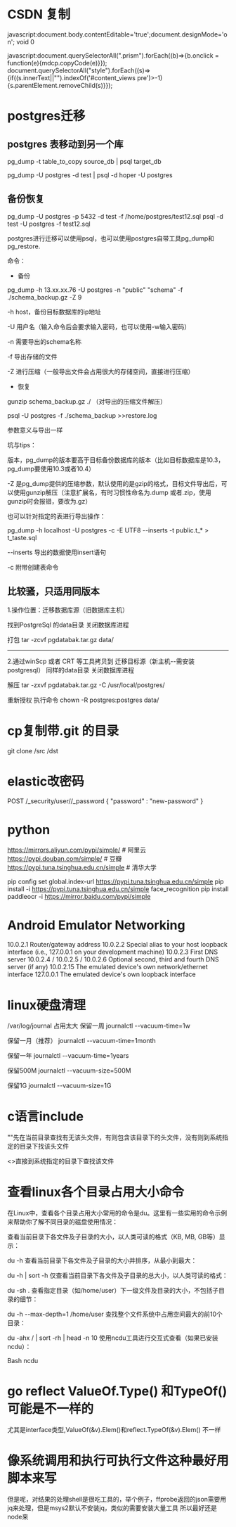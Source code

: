 
# CSDN 复制
javascript:document.body.contentEditable='true';document.designMode='on'; void 0

javascript:document.querySelectorAll(".prism").forEach((b)=>{b.onclick = function(e){mdcp.copyCode(e)}});
document.querySelectorAll("style").forEach((s)=>{if((s.innerText||"").indexOf('#content_views pre')>-1){s.parentElement.removeChild(s)}});

# postgres迁移

## postgres 表移动到另一个库
pg_dump -t table_to_copy source_db | psql target_db

pg_dump -U postgres -d test | psql -d hoper -U postgres
## 备份恢复
pg_dump -U postgres -p 5432 -d test -f /home/postgres/test12.sql
psql -d test -U postgres -f test12.sql


postgres进行迁移可以使用psql，也可以使用postgres自带工具pg_dump和pg_restore.

命令：

- 备份

pg_dump -h 13.xx.xx.76 -U postgres -n "public" "schema" -f ./schema_backup.gz -Z 9

-h host，备份目标数据库的ip地址

-U 用户名（输入命令后会要求输入密码，也可以使用-w输入密码）

-n 需要导出的schema名称

-f 导出存储的文件

-Z 进行压缩（一般导出文件会占用很大的存储空间，直接进行压缩）

- 恢复

gunzip schema_backup.gz ./ （对导出的压缩文件解压）

psql -U postgres -f ./schema_backup >>restore.log

参数意义与导出一样

坑与tips：

版本，pg_dump的版本要高于目标备份数据库的版本（比如目标数据库是10.3， pg_dump要使用10.3或者10.4）

-Z 是pg_dump提供的压缩参数，默认使用的是gzip的格式，目标文件导出后，可以使用gunzip解压（注意扩展名，有时习惯性命名为.dump 或者.zip，使用gunzip时会报错，要改为.gz）

也可以针对指定的表进行导出操作：

pg_dump -h localhost -U postgres -c -E UTF8 --inserts -t public.t_* > t_taste.sql

--inserts 导出的数据使用insert语句

-c 附带创建表命令

## 比较骚，只适用同版本
1.操作位置：迁移数据库源（旧数据库主机）

找到PostgreSql 的data目录   关闭数据库进程

打包 tar -zcvf pgdatabak.tar.gz data/

------------------------------------------------------------------

2.通过winScp 或者 CRT 等工具拷贝到    迁移目标源（新主机--需安装postgresql）  同样的data目录 关闭数据库进程

解压  tar -zxvf pgdatabak.tar.gz -C /usr/local/postgres/

重新授权 执行命令  chown -R postgres:postgres data/


# cp复制带.git 的目录
git clone /src /dst


# elastic改密码
POST /_security/user/<user>/_password
{
"password" : "new-password"
}

# python

https://mirrors.aliyun.com/pypi/simple/     # 阿里云
https://pypi.douban.com/simple/             # 豆瓣
https://pypi.tuna.tsinghua.edu.cn/simple    # 清华大学

pip config set global.index-url https://pypi.tuna.tsinghua.edu.cn/simple
pip install -i  https://pypi.tuna.tsinghua.edu.cn/simple face_recognition
pip install paddleocr -i https://mirror.baidu.com/pypi/simple

# Android Emulator Networking
10.0.2.1	Router/gateway address
10.0.2.2	Special alias to your host loopback interface (i.e., 127.0.0.1 on your development machine)
10.0.2.3	First DNS server
10.0.2.4 / 10.0.2.5 / 10.0.2.6	Optional second, third and fourth DNS server (if any)
10.0.2.15	The emulated device's own network/ethernet interface
127.0.0.1	The emulated device's own loopback interface

# linux硬盘清理
/var/log/journal 占用太大
保留一周
journalctl --vacuum-time=1w

保留一月（推荐）
journalctl --vacuum-time=1month

保留一年
journalctl --vacuum-time=1years

保留500M
journalctl --vacuum-size=500M

保留1G
journalctl --vacuum-size=1G



# c语言include
""先在当前目录查找有无该头文件，有则包含该目录下的头文件，没有则到系统指定的目录下找该头文件

<>直接到系统指定的目录下查找该文件

# 查看linux各个目录占用大小命令
在Linux中，查看各个目录占用大小常用的命令是du。这里有一些实用的命令示例来帮助你了解不同目录的磁盘使用情况：

查看当前目录下各文件及子目录的大小，以人类可读的格式（KB, MB, GB等）显示：


du -h
查看当前目录下各文件及子目录的大小并排序，从最小到最大：


du -h | sort -h
仅查看当前目录下各文件及子目录的总大小，以人类可读的格式：


du -sh .
查看指定目录（如/home/user）下一级文件及目录的大小，不包括子目录的细节：


du -h --max-depth=1 /home/user
查找整个文件系统中占用空间最大的前10个目录：


du -ahx / | sort -rh | head -n 10
使用ncdu工具进行交互式查看（如果已安装ncdu）：

Bash
ncdu

# go reflect ValueOf.Type() 和TypeOf() 可能是不一样的
尤其是interface类型,ValueOf(&v).Elem()和reflect.TypeOf(&v).Elem() 不一样


# 像系统调用和执行可执行文件这种最好用脚本来写
但是呢，对结果的处理shell是很吃工具的，举个例子，ffprobe返回的json需要用jq来处理，但是msys2默认不安装jq，类似的需要安装大量工具
所以最好还是node来